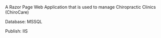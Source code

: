 A Razor Page Web Application that is used to manage Chiropractic Clinics (ChiroCare)

Database: MSSQL

Publish: IIS
